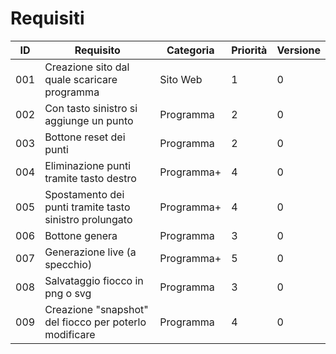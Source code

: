 # Requisiti
|ID   |Requisito            |Categoria      |Priorità|Versione|
|-----|---------------------|---------------|--------|--------|
|001  |Creazione sito dal quale scaricare programma|Sito Web|1|0|
|002  |Con tasto sinistro si aggiunge un punto|Programma|2|0|
|003  |Bottone reset dei punti|Programma|2|0|
|004|Eliminazione punti tramite tasto destro|Programma+|4|0|
|005|Spostamento dei punti tramite tasto sinistro prolungato|Programma+|4|0|
|006|Bottone genera|Programma|3|0|
|007|Generazione live (a specchio)|Programma+|5|0|
|008|Salvataggio fiocco in png o svg|Programma|3|0|
|009|Creazione "snapshot" del fiocco per poterlo modificare|Programma|4|0|
